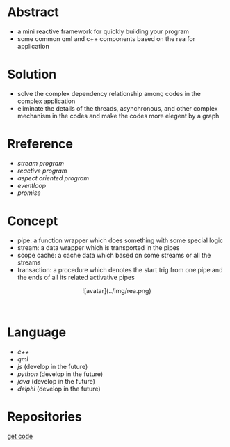 # Abstract
* a mini reactive framework for quickly building your program  
* some common qml and c++ components based on the rea for application  

# Solution
* solve the complex dependency relationship among codes in the complex application  
* eliminate the details of the threads, asynchronous, and other complex mechanism in the codes and make the codes more elegent by a graph  

# Rreference
* *stream program*  
* *reactive program*  
* *aspect oriented program*  
* *eventloop*  
* *promise*  

# Concept  
* pipe: a function wrapper which does something with some special logic  
* stream: a data wrapper which is transported in the pipes  
* scope cache: a cache data which based on some streams or all the streams  
* transaction: a procedure which denotes the start trig from one pipe and the ends of all its related activative pipes  
<center><p>![avatar](../img/rea.png)</p></center>
</br>

# Language
* *c++*  
* *qml*
* *js* (develop in the future)
* *python* (develop in the future)
* *java* (develop in the future)
* *delphi* (develop in the future)

# Repositories
[get code]()  